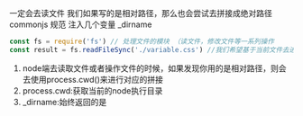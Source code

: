 一定会去读文件
 我们如果写的是相对路径，那么也会尝试去拼接成绝对路径
 commonjs 规范 注入几个变量 _dirname

 ```js
 const fs = require('fs') // 处理文件的模块 （读文件，修改文件等一系列操作
 const result = fs.readFileSync('./variable.css') //我们希望基于当前文件去进行一个绝对路径的生成
 ```

 1. node端去读取文件或者操作文件的时候，如果发现你用的是相对路径，则会去使用process.cwd()来进行对应的拼接
 2. process.cwd:获取当前的node执行目录
 3. _dirname:始终返回的是
